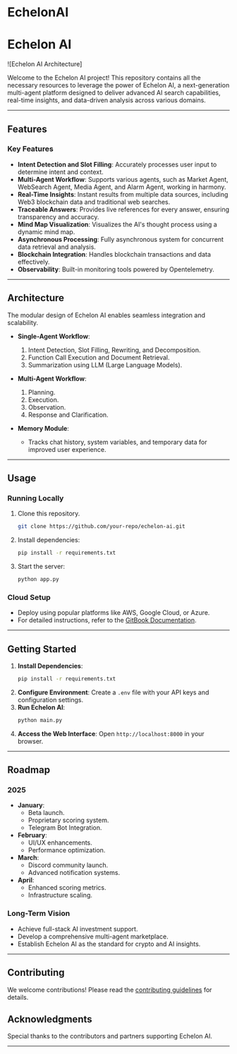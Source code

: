 # EchelonAI
# Echelon AI

![Echelon AI Architecture]

Welcome to the Echelon AI project! This repository contains all the necessary resources to leverage the power of Echelon AI, a next-generation multi-agent platform designed to deliver advanced AI search capabilities, real-time insights, and data-driven analysis across various domains.

---

## Features

### Key Features
- **Intent Detection and Slot Filling**: Accurately processes user input to determine intent and context.
- **Multi-Agent Workflow**: Supports various agents, such as Market Agent, WebSearch Agent, Media Agent, and Alarm Agent, working in harmony.
- **Real-Time Insights**: Instant results from multiple data sources, including Web3 blockchain data and traditional web searches.
- **Traceable Answers**: Provides live references for every answer, ensuring transparency and accuracy.
- **Mind Map Visualization**: Visualizes the AI's thought process using a dynamic mind map.
- **Asynchronous Processing**: Fully asynchronous system for concurrent data retrieval and analysis.
- **Blockchain Integration**: Handles blockchain transactions and data effectively.
- **Observability**: Built-in monitoring tools powered by Opentelemetry.

---

## Architecture

The modular design of Echelon AI enables seamless integration and scalability.

- **Single-Agent Workflow**:
  1. Intent Detection, Slot Filling, Rewriting, and Decomposition.
  2. Function Call Execution and Document Retrieval.
  3. Summarization using LLM (Large Language Models).

- **Multi-Agent Workflow**:
  1. Planning.
  2. Execution.
  3. Observation.
  4. Response and Clarification.

- **Memory Module**:
  - Tracks chat history, system variables, and temporary data for improved user experience.

---

## Usage

### Running Locally
1. Clone this repository.
   ```bash
   git clone https://github.com/your-repo/echelon-ai.git
   ```
2. Install dependencies:
   ```bash
   pip install -r requirements.txt
   ```
3. Start the server:
   ```bash
   python app.py
   ```

### Cloud Setup
- Deploy using popular platforms like AWS, Google Cloud, or Azure.
- For detailed instructions, refer to the [GitBook Documentation](insert_gitbook_link_here).

---

## Getting Started

1. **Install Dependencies**:
   ```bash
   pip install -r requirements.txt
   ```
2. **Configure Environment**: Create a `.env` file with your API keys and configuration settings.
3. **Run Echelon AI**:
   ```bash
   python main.py
   ```
4. **Access the Web Interface**: Open `http://localhost:8000` in your browser.

---

## Roadmap

### 2025
- **January**:
  - Beta launch.
  - Proprietary scoring system.
  - Telegram Bot Integration.
- **February**:
  - UI/UX enhancements.
  - Performance optimization.
- **March**:
  - Discord community launch.
  - Advanced notification systems.
- **April**:
  - Enhanced scoring metrics.
  - Infrastructure scaling.

### Long-Term Vision
- Achieve full-stack AI investment support.
- Develop a comprehensive multi-agent marketplace.
- Establish Echelon AI as the standard for crypto and AI insights.

---

## Contributing

We welcome contributions! Please read the [contributing guidelines](CONTRIBUTING.md) for details.


## Acknowledgments

Special thanks to the contributors and partners supporting Echelon AI.

---
